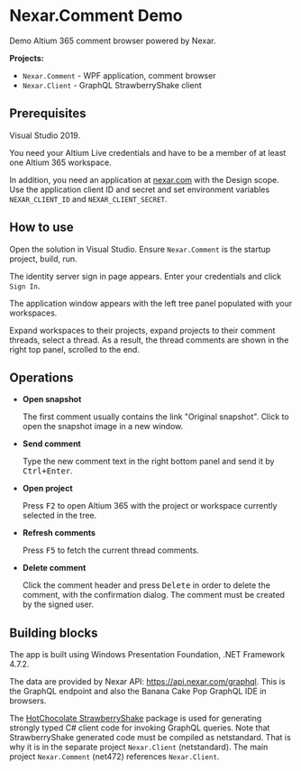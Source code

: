 # Nexar.Comment Demo

[nexar.com]: https://nexar.com/

Demo Altium 365 comment browser powered by Nexar.

**Projects:**

- `Nexar.Comment` - WPF application, comment browser
- `Nexar.Client` - GraphQL StrawberryShake client

## Prerequisites

Visual Studio 2019.

You need your Altium Live credentials and have to be a member of at least one Altium 365 workspace.

In addition, you need an application at [nexar.com] with the Design scope.
Use the application client ID and secret and set environment variables `NEXAR_CLIENT_ID` and `NEXAR_CLIENT_SECRET`.

## How to use

Open the solution in Visual Studio.
Ensure `Nexar.Comment` is the startup project, build, run.

The identity server sign in page appears. Enter your credentials and click `Sign In`.

The application window appears with the left tree panel populated with your workspaces.

Expand workspaces to their projects, expand projects to their comment threads, select a thread.
As a result, the thread comments are shown in the right top panel, scrolled to the end.

## Operations

- **Open snapshot**

    The first comment usually contains the link "Original snapshot".
    Click to open the snapshot image in a new window.

- **Send comment**

    Type the new comment text in the right bottom panel and send it by
    <kbd>Ctrl+Enter</kbd>.

- **Open project**

    Press <kbd>F2</kbd> to open Altium 365 with the project or workspace
    currently selected in the tree.

- **Refresh comments**

    Press <kbd>F5</kbd> to fetch the current thread comments.

- **Delete comment**

    Click the comment header and press <kbd>Delete</kbd> in order to delete the
    comment, with the confirmation dialog. The comment must be created by the
    signed user.

## Building blocks

The app is built using Windows Presentation Foundation, .NET Framework 4.7.2.

The data are provided by Nexar API: <https://api.nexar.com/graphql>.
This is the GraphQL endpoint and also the Banana Cake Pop GraphQL IDE in browsers.

The [HotChocolate StrawberryShake](https://github.com/ChilliCream/hotchocolate) package
is used for generating strongly typed C# client code for invoking GraphQL queries.
Note that StrawberryShake generated code must be compiled as netstandard.
That is why it is in the separate project `Nexar.Client` (netstandard).
The main project `Nexar.Comment` (net472) references `Nexar.Client`.
